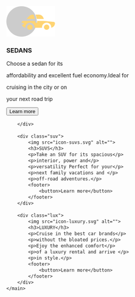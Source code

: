 <!DOCTYPE html>
<html lang="en">
<head>
    <meta charset="UTF-8">
    <meta http-equiv="X-UA-Compatible" content="IE=edge">
    <meta name="viewport" content="width=device-width, initial-scale=1.0">
    <title>index flexbox</title>
    <link rel="stylesheet" href="indexflex_style.css"/>
</head>

<body>
    <main>
        <div class="sedan">
            <img src="icon-sedans.svg" alt=" ">
            <h3>SEDANS</h3>
            <p>Choose a sedan for its</p>
            <p>affordability and excellent fuel economy.Ideal for </p> 
            <p>cruising in the city or on</p> 
            <p class="1">your next road trip</p>
            <footer>
                <button>Learn more</button>
            </footer>
            
        </div>
        
        <div class="suv">
            <img src="icon-suvs.svg" alt="">
            <h3>SUVS</h3>
            <p>Take an SUV for its spacious</p> 
            <p>interior, power and</p>    
            <p>versatility Perfect for your</p>  
            <p>next family vacations and </p>
            <p>off-road adventures.</p>
            <footer>
                <button>Learn more</button>
            </footer>
        </div>

        <div class="lux">
            <img src="icon-luxury.svg" alt="">
            <h3>LUXURY</h3>
            <p>Cruise in the best car brands</p>
            <p>without the bloated prices.</p>  
            <p>Ejoy the enhanced comfort</p>    
            <p>of a luxury rental and arrive </p>
            <p>in style.</p>
            <footer>
                <button>Learn more</button>
            </footer>
        </div>
    </main>
</body>

</html>
